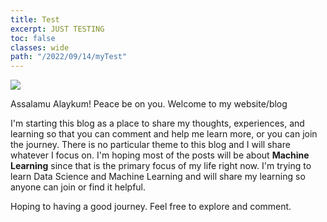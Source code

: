 ```yaml
---
title: Test
excerpt: JUST TESTING
toc: false
classes: wide
path: "/2022/09/14/myTest"
---
```


![](https://www.freepnglogos.com/uploads/bismillah-png/bismillah-black-calligraphy-2.png)

Assalamu Alaykum!
Peace be on you. Welcome to my website/blog

I'm starting this blog as a place to share my thoughts, experiences, and learning so that you can comment and help me learn more, or you can join the journey.
There is no particular theme to this blog and I will share whatever I focus on.
I'm hoping most of the posts will be about **Machine Learning** since that is the primary focus of my life right now. I'm trying to learn Data Science and Machine Learning and will share my learning so anyone can join or find it helpful.

Hoping to having a good journey. Feel free to explore and comment.
